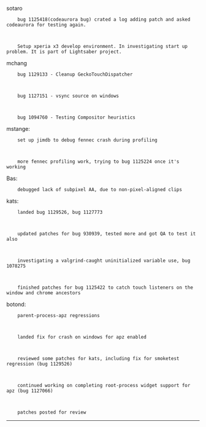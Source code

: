 sotaro


        bug 1125418(codeaurora bug) crated a log adding patch and asked codeaurora for testing again.



        Setup xperia x3 develop environment. In investigating start up problem. It is part of Lightsaber project.





mchang


        bug 1129133 - Cleanup GeckoTouchDispatcher



        bug 1127151 - vsync source on windows



        bug 1094760 - Testing Compositor heuristics





mstange:


        set up jimdb to debug fennec crash during profiling



        more fennec profiling work, trying to bug 1125224 once it's working





Bas:


        debugged lack of subpixel AA, due to non-pixel-aligned clips





kats:


        landed bug 1129526, bug 1127773



        updated patches for bug 930939, tested more and got QA to test it also



        investigating a valgrind-caught uninitialized variable use, bug 1078275



        finished patches for bug 1125422 to catch touch listeners on the window and chrome ancestors





botond:


        parent-process-apz regressions



        landed fix for crash on windows for apz enabled



        reviewed some patches for kats, including fix for smoketest regression (bug 1129526)



        continued working on completing root-process widget support for apz (bug 1127066)



        patches posted for review







________________


